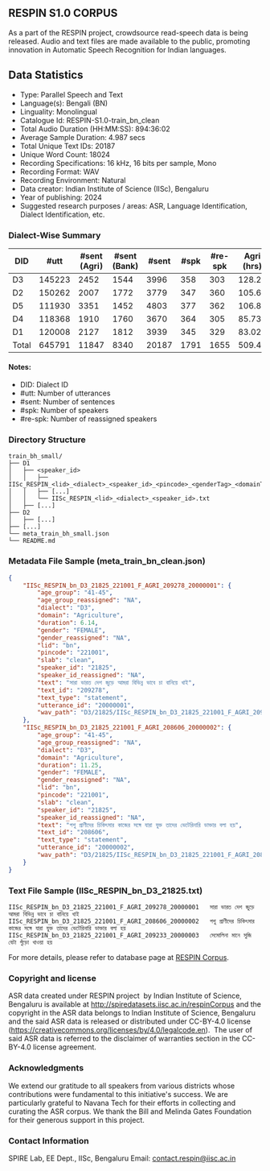 ## RESPIN S1.0 CORPUS ##

As a part of the RESPIN project, crowdsource read-speech data is being released. Audio and text files
are made available to the public, promoting innovation in Automatic Speech Recognition for Indian languages.

## Data Statistics ##

- Type: Parallel Speech and Text
- Language(s): Bengali (BN)
- Linguality: Monolingual
- Catalogue Id: RESPIN-S1.0-train_bn_clean
- Total Audio Duration (HH:MM:SS): 894:36:02
- Average Sample Duration: 4.987 secs
- Total Unique Text IDs: 20187
- Unique Word Count: 18024
- Recording Specifications: 16 kHz, 16 bits per sample, Mono
- Recording Format: WAV
- Recording Environment: Natural
- Data creator: Indian Institute of Science (IISc), Bengaluru
- Year of publishing: 2024
- Suggested research purposes / areas: ASR, Language Identification, Dialect Identification, etc.

### Dialect-Wise Summary ###
| DID   | #utt | #sent (Agri) | #sent (Bank) | #sent | #spk | #re-spk | Agri (hrs) | Bank (hrs) | Total (hrs) |
|-------|------|--------------|--------------|-------|------|---------|------------|------------|-------------|
| D3 | 145223 | 2452 | 1544 | 3996 | 358 | 303 | 128.26 | 83.36 | 211.62 |
| D2 | 150262 | 2007 | 1772 | 3779 | 347 | 360 | 105.61 | 100.08 | 205.69 |
| D5 | 111930 | 3351 | 1452 | 4803 | 377 | 362 | 106.84 | 61.51 | 168.36 |
| D4 | 118368 | 1910 | 1760 | 3670 | 364 | 305 | 85.73 | 73.08 | 158.81 |
| D1 | 120008 | 2127 | 1812 | 3939 | 345 | 329 | 83.02 | 67.10 | 150.12 |
| Total | 645791 | 11847 | 8340 | 20187 | 1791 | 1655 | 509.47 | 385.13 | 894.60 |



#### Notes:
- DID: Dialect ID
- #utt: Number of utterances
- #sent: Number of sentences
- #spk: Number of speakers
- #re-spk: Number of reassigned speakers

### Directory Structure ###
```
train_bh_small/
├── D1
│   ├── <speaker_id>
│   │   ├── IISc_RESPIN_<lid>_<dialect>_<speaker_id>_<pincode>_<genderTag>_<domainTag>_<text_id>_<uttid>.wav
│   │   ├── [...]
│   │   └── IISc_RESPIN_<lid>_<dialect>_<speaker_id>.txt
│   ├── [...]
├── D2
│   ├── [...]
├── [...]
└── meta_train_bh_small.json
└── README.md
```

### Metadata File Sample (meta_train_bn_clean.json) ###

```json
{
    "IISc_RESPIN_bn_D3_21825_221001_F_AGRI_209278_20000001": {
        "age_group": "41-45",
        "age_group_reassigned": "NA",
        "dialect": "D3",
        "domain": "Agriculture",
        "duration": 6.14,
        "gender": "FEMALE",
        "gender_reassigned": "NA",
        "lid": "bn",
        "pincode": "221001",
        "slab": "clean",
        "speaker_id": "21825",
        "speaker_id_reassigned": "NA",
        "text": "সারা ভারত দেশ জুড়ে আমরা বিভিন্ন ভাবে চা বানিয়ে খাই",
        "text_id": "209278",
        "text_type": "statement",
        "utterance_id": "20000001",
        "wav_path": "D3/21825/IISc_RESPIN_bn_D3_21825_221001_F_AGRI_209278_20000001.wav"
    },
    "IISc_RESPIN_bn_D3_21825_221001_F_AGRI_208606_20000002": {
        "age_group": "41-45",
        "age_group_reassigned": "NA",
        "dialect": "D3",
        "domain": "Agriculture",
        "duration": 11.25,
        "gender": "FEMALE",
        "gender_reassigned": "NA",
        "lid": "bn",
        "pincode": "221001",
        "slab": "clean",
        "speaker_id": "21825",
        "speaker_id_reassigned": "NA",
        "text": "পশু প্রাণীদের চিকিৎসার কাজের সঙ্গে যারা যুক্ত তাদের ভেটেরিনারি ডাক্তার বলা হয়",
        "text_id": "208606",
        "text_type": "statement",
        "utterance_id": "20000002",
        "wav_path": "D3/21825/IISc_RESPIN_bn_D3_21825_221001_F_AGRI_208606_20000002.wav"
    }
}
```

### Text File Sample (IISc_RESPIN_bn_D3_21825.txt) ###
```
IISc_RESPIN_bn_D3_21825_221001_F_AGRI_209278_20000001	সারা ভারত দেশ জুড়ে আমরা বিভিন্ন ভাবে চা বানিয়ে খাই
IISc_RESPIN_bn_D3_21825_221001_F_AGRI_208606_20000002	পশু প্রাণীদের চিকিৎসার কাজের সঙ্গে যারা যুক্ত তাদের ভেটেরিনারি ডাক্তার বলা হয়
IISc_RESPIN_bn_D3_21825_221001_F_AGRI_209233_20000003	সেমোলিনা মানে সুজি যেটা গুঁড়ো খাওয়া হয়
```

For more details, please refer to database page at [RESPIN Corpus](http://spiredatasets.iisc.ac.in/respinCorpus).

### Copyright and license ###

ASR data created under RESPIN project  by Indian Institute of Science, Bengaluru is available
at http://spiredatasets.iisc.ac.in/respinCorpus and the copyright in the ASR data belongs to
Indian Institute of Science, Bengaluru and the said ASR data is released or distributed under
CC-BY-4.0 license (https://creativecommons.org/licenses/by/4.0/legalcode.en).  The user of
said ASR data is referred to the disclaimer of warranties section in the CC-BY-4.0 license
agreement.


### Acknowledgments ###

We extend our gratitude to all speakers from various districts whose contributions were fundamental to this initiative's success.
We are particularly grateful to Navana Tech for their efforts in collecting and curating the ASR corpus.
We thank the Bill and Melinda Gates Foundation for their generous support in this project.

### Contact Information ###

SPIRE Lab, EE Dept., IISc, Bengaluru
Email: contact.respin@iisc.ac.in